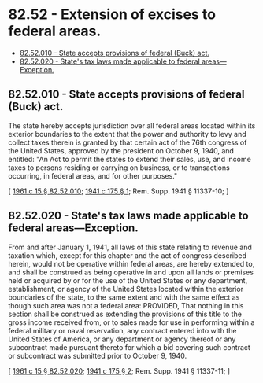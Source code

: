 # 82.52 - Extension of excises to federal areas.
* [82.52.010 - State accepts provisions of federal (Buck) act.](#8252010---state-accepts-provisions-of-federal-buck-act)
* [82.52.020 - State's tax laws made applicable to federal areas—Exception.](#8252020---states-tax-laws-made-applicable-to-federal-areasexception)
## 82.52.010 - State accepts provisions of federal (Buck) act.
The state hereby accepts jurisdiction over all federal areas located within its exterior boundaries to the extent that the power and authority to levy and collect taxes therein is granted by that certain act of the 76th congress of the United States, approved by the president on October 9, 1940, and entitled: "An Act to permit the states to extend their sales, use, and income taxes to persons residing or carrying on business, or to transactions occurring, in federal areas, and for other purposes."

\[ [1961 c 15 § 82.52.010](http://leg.wa.gov/CodeReviser/documents/sessionlaw/1961c15.pdf?cite=1961%20c%2015%20§%2082.52.010); [1941 c 175 § 1](http://leg.wa.gov/CodeReviser/documents/sessionlaw/1941c175.pdf?cite=1941%20c%20175%20§%201); Rem. Supp. 1941 § 11337-10; \]

## 82.52.020 - State's tax laws made applicable to federal areas—Exception.
From and after January 1, 1941, all laws of this state relating to revenue and taxation which, except for this chapter and the act of congress described herein, would not be operative within federal areas, are hereby extended to, and shall be construed as being operative in and upon all lands or premises held or acquired by or for the use of the United States or any department, establishment, or agency of the United States located within the exterior boundaries of the state, to the same extent and with the same effect as though such area was not a federal area: PROVIDED, That nothing in this section shall be construed as extending the provisions of this title to the gross income received from, or to sales made for use in performing within a federal military or naval reservation, any contract entered into with the United States of America, or any department or agency thereof or any subcontract made pursuant thereto for which a bid covering such contract or subcontract was submitted prior to October 9, 1940.

\[ [1961 c 15 § 82.52.020](http://leg.wa.gov/CodeReviser/documents/sessionlaw/1961c15.pdf?cite=1961%20c%2015%20§%2082.52.020); [1941 c 175 § 2](http://leg.wa.gov/CodeReviser/documents/sessionlaw/1941c175.pdf?cite=1941%20c%20175%20§%202); Rem. Supp. 1941 § 11337-11; \]

